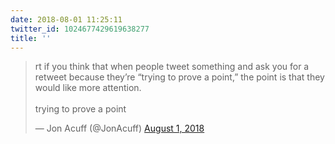 ```yaml
---
date: 2018-08-01 11:25:11
twitter_id: 1024677429619638277
title: ''
---
```


<blockquote class="twitter-tweet"><p lang="en" dir="ltr">rt if you think that when people tweet something and ask you for a retweet because they’re “trying to prove a point,” the point is that they would like more attention. <br><br>trying to prove a point</p>&mdash; Jon Acuff (@JonAcuff) <a href="https://twitter.com/JonAcuff/status/1024672694179192832?ref_src=twsrc%5Etfw">August 1, 2018</a></blockquote>
<script async src="https://platform.twitter.com/widgets.js" charset="utf-8"></script>
